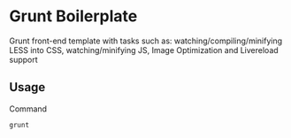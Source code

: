 # Grunt Boilerplate

Grunt front-end template with tasks such as: watching/compiling/minifying LESS into CSS, watching/minifying JS, Image Optimization and Livereload support

## Usage
Command
```
grunt
```